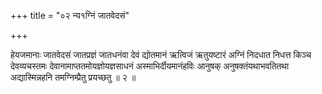 +++
title = "०२ न्य१ग्निं जातवेदसं"

+++

हेयजमानाः जातवेदसं जातप्रज्ञं जातधनंवा देवं द्योतमानं ऋत्विजं ऋतुयष्टारं अग्निं निदधात निधत्त किञ्च देवव्यचस्तमः देवानामाप्ततमोयज्ञोयज्ञसाधनं अस्माभिर्दीयमानंहविः आनुषक् अनुषक्तंयथाभवतितथा अद्यास्मिन्नहनि तमग्निम्प्रैतु प्रयच्छतु ॥ २ ॥